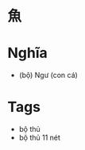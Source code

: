 # 魚

# Nghĩa
* (bộ) Ngư (con cá)

# Tags
* bộ thủ
*  bộ thủ 11 nét

<script>window.HANZI_FIELD='魚';</script>
